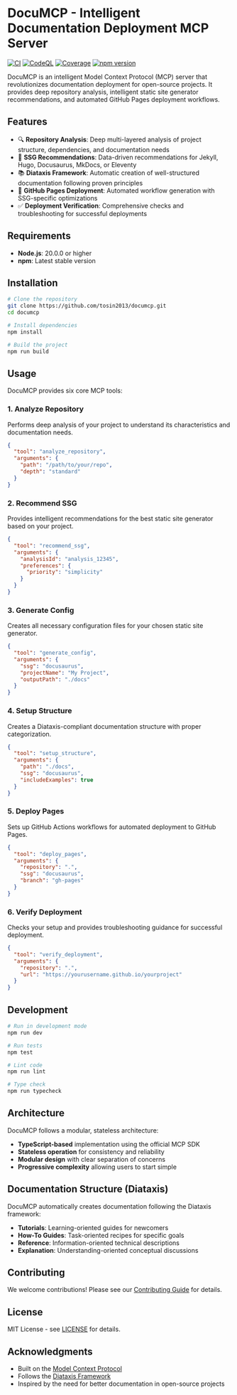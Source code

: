 # DocuMCP - Intelligent Documentation Deployment MCP Server

[![CI](https://github.com/tosin2013/documcp/actions/workflows/ci.yml/badge.svg)](https://github.com/tosin2013/documcp/actions/workflows/ci.yml)
[![CodeQL](https://github.com/tosin2013/documcp/actions/workflows/codeql.yml/badge.svg)](https://github.com/tosin2013/documcp/actions/workflows/codeql.yml)
[![Coverage](https://codecov.io/gh/tosin2013/documcp/branch/main/graph/badge.svg)](https://codecov.io/gh/tosin2013/documcp)
[![npm version](https://badge.fury.io/js/documcp.svg)](https://badge.fury.io/js/documcp)

DocuMCP is an intelligent Model Context Protocol (MCP) server that revolutionizes documentation deployment for open-source projects. It provides deep repository analysis, intelligent static site generator recommendations, and automated GitHub Pages deployment workflows.

## Features

- 🔍 **Repository Analysis**: Deep multi-layered analysis of project structure, dependencies, and documentation needs
- 🎯 **SSG Recommendations**: Data-driven recommendations for Jekyll, Hugo, Docusaurus, MkDocs, or Eleventy
- 📚 **Diataxis Framework**: Automatic creation of well-structured documentation following proven principles
- 🚀 **GitHub Pages Deployment**: Automated workflow generation with SSG-specific optimizations
- ✅ **Deployment Verification**: Comprehensive checks and troubleshooting for successful deployments

## Requirements

- **Node.js**: 20.0.0 or higher
- **npm**: Latest stable version

## Installation

```bash
# Clone the repository
git clone https://github.com/tosin2013/documcp.git
cd documcp

# Install dependencies
npm install

# Build the project
npm run build
```

## Usage

DocuMCP provides six core MCP tools:

### 1. Analyze Repository
Performs deep analysis of your project to understand its characteristics and documentation needs.

```json
{
  "tool": "analyze_repository",
  "arguments": {
    "path": "/path/to/your/repo",
    "depth": "standard"
  }
}
```

### 2. Recommend SSG
Provides intelligent recommendations for the best static site generator based on your project.

```json
{
  "tool": "recommend_ssg",
  "arguments": {
    "analysisId": "analysis_12345",
    "preferences": {
      "priority": "simplicity"
    }
  }
}
```

### 3. Generate Config
Creates all necessary configuration files for your chosen static site generator.

```json
{
  "tool": "generate_config",
  "arguments": {
    "ssg": "docusaurus",
    "projectName": "My Project",
    "outputPath": "./docs"
  }
}
```

### 4. Setup Structure
Creates a Diataxis-compliant documentation structure with proper categorization.

```json
{
  "tool": "setup_structure",
  "arguments": {
    "path": "./docs",
    "ssg": "docusaurus",
    "includeExamples": true
  }
}
```

### 5. Deploy Pages
Sets up GitHub Actions workflows for automated deployment to GitHub Pages.

```json
{
  "tool": "deploy_pages",
  "arguments": {
    "repository": ".",
    "ssg": "docusaurus",
    "branch": "gh-pages"
  }
}
```

### 6. Verify Deployment
Checks your setup and provides troubleshooting guidance for successful deployment.

```json
{
  "tool": "verify_deployment",
  "arguments": {
    "repository": ".",
    "url": "https://yourusername.github.io/yourproject"
  }
}
```

## Development

```bash
# Run in development mode
npm run dev

# Run tests
npm test

# Lint code
npm run lint

# Type check
npm run typecheck
```

## Architecture

DocuMCP follows a modular, stateless architecture:

- **TypeScript-based** implementation using the official MCP SDK
- **Stateless operation** for consistency and reliability
- **Modular design** with clear separation of concerns
- **Progressive complexity** allowing users to start simple

## Documentation Structure (Diataxis)

DocuMCP automatically creates documentation following the Diataxis framework:

- **Tutorials**: Learning-oriented guides for newcomers
- **How-To Guides**: Task-oriented recipes for specific goals
- **Reference**: Information-oriented technical descriptions
- **Explanation**: Understanding-oriented conceptual discussions

## Contributing

We welcome contributions! Please see our [Contributing Guide](./CONTRIBUTING.md) for details.

## License

MIT License - see [LICENSE](./LICENSE) for details.

## Acknowledgments

- Built on the [Model Context Protocol](https://modelcontextprotocol.io/)
- Follows the [Diataxis Framework](https://diataxis.fr/)
- Inspired by the need for better documentation in open-source projects